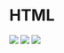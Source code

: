 # HTML
[<img src="https://forthebadge.com/images/badges/uses-html.svg">]()
[<img src="https://forthebadge.com/images/badges/uses-css.svg">]()
[<img src="https://forthebadge.com/images/badges/made-with-javascript.svg">]()
